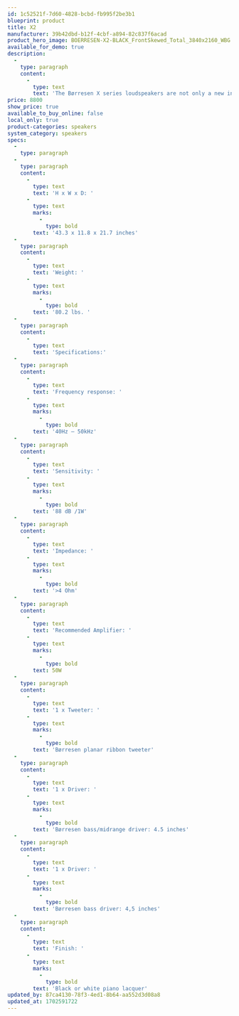 ```yaml
---
id: 1c52521f-7d60-4828-bcbd-fb995f2be3b1
blueprint: product
title: X2
manufacturer: 39b42dbd-b12f-4cbf-a894-82c837f6acad
product_hero_image: BOERRESEN-X2-BLACK_FrontSkewed_Total_3840x2160_WBG.webp
available_for_demo: true
description:
  -
    type: paragraph
    content:
      -
        type: text
        text: 'The Børresen X series loudspeakers are not only a new intro-level into the Børresen universe, but also represents a real revolution in quality and performance in its price range. These speakers are created based on all the knowledge collected in the process of the creation of the M, 0 and Z-series. You´ll find components from these exclusive series in this Børresen X series loudspeakers – for instance the brand new Spread-tow carbon membrane, the highly praised Børresen ribbon tweeter and the use of copper caps in the magnetic motor system.'
price: 8800
show_price: true
available_to_buy_online: false
local_only: true
product-categories: speakers
system_category: speakers
specs:
  -
    type: paragraph
  -
    type: paragraph
    content:
      -
        type: text
        text: 'H x W x D: '
      -
        type: text
        marks:
          -
            type: bold
        text: '43.3 x 11.8 x 21.7 inches'
  -
    type: paragraph
    content:
      -
        type: text
        text: 'Weight: '
      -
        type: text
        marks:
          -
            type: bold
        text: '80.2 lbs. '
  -
    type: paragraph
    content:
      -
        type: text
        text: 'Specifications:'
  -
    type: paragraph
    content:
      -
        type: text
        text: 'Frequency response: '
      -
        type: text
        marks:
          -
            type: bold
        text: '40Hz – 50kHz'
  -
    type: paragraph
    content:
      -
        type: text
        text: 'Sensitivity: '
      -
        type: text
        marks:
          -
            type: bold
        text: '88 dB /1W'
  -
    type: paragraph
    content:
      -
        type: text
        text: 'Impedance: '
      -
        type: text
        marks:
          -
            type: bold
        text: '>4 Ohm'
  -
    type: paragraph
    content:
      -
        type: text
        text: 'Recommended Amplifier: '
      -
        type: text
        marks:
          -
            type: bold
        text: 50W
  -
    type: paragraph
    content:
      -
        type: text
        text: '1 x Tweeter: '
      -
        type: text
        marks:
          -
            type: bold
        text: 'Børresen planar ribbon tweeter'
  -
    type: paragraph
    content:
      -
        type: text
        text: '1 x Driver: '
      -
        type: text
        marks:
          -
            type: bold
        text: 'Børresen bass/midrange driver: 4.5 inches'
  -
    type: paragraph
    content:
      -
        type: text
        text: '1 x Driver: '
      -
        type: text
        marks:
          -
            type: bold
        text: 'Børresen bass driver: 4,5 inches'
  -
    type: paragraph
    content:
      -
        type: text
        text: 'Finish: '
      -
        type: text
        marks:
          -
            type: bold
        text: 'Black or white piano lacquer'
updated_by: 87ca4130-78f3-4ed1-8b64-aa552d3d08a8
updated_at: 1702591722
---
```

